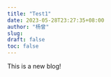 ```yaml
---
title: "Test1"
date: 2023-05-28T23:27:35+08:00
author: "杨曾"
slug:
draft: false
toc: false
---
```

This is a new blog!